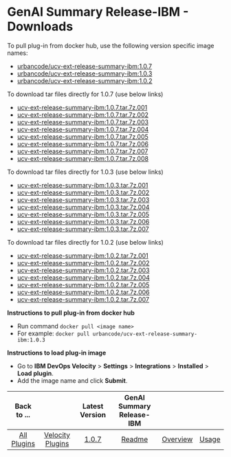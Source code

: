 # GenAI Summary Release-IBM - Downloads

To pull plug-in from docker hub, use the following version specific image names:

- [urbancode/ucv-ext-release-summary-ibm:1.0.7](https://hub.docker.com/r/urbancode/ucv-ext-release-summary-ibm/tags)
- [urbancode/ucv-ext-release-summary-ibm:1.0.3](https://hub.docker.com/r/urbancode/ucv-ext-release-summary-ibm/tags)
- [urbancode/ucv-ext-release-summary-ibm:1.0.2](https://hub.docker.com/r/urbancode/ucv-ext-release-summary-ibm/tags)

To download tar files directly for 1.0.7 (use below links)
 - [ucv-ext-release-summary-ibm:1.0.7.tar.7z.001](https://raw.githubusercontent.com/UrbanCode/IBM-UCV-PLUGINS/main/files/ucv-ext-release-summary-ibm/ucv-ext-release-summary-ibm:1.0.7.tar.7z.001)
 - [ucv-ext-release-summary-ibm:1.0.7.tar.7z.002](https://raw.githubusercontent.com/UrbanCode/IBM-UCV-PLUGINS/main/files/ucv-ext-release-summary-ibm/ucv-ext-release-summary-ibm:1.0.7.tar.7z.002)
 - [ucv-ext-release-summary-ibm:1.0.7.tar.7z.003](https://raw.githubusercontent.com/UrbanCode/IBM-UCV-PLUGINS/main/files/ucv-ext-release-summary-ibm/ucv-ext-release-summary-ibm:1.0.7.tar.7z.003)
 - [ucv-ext-release-summary-ibm:1.0.7.tar.7z.004](https://raw.githubusercontent.com/UrbanCode/IBM-UCV-PLUGINS/main/files/ucv-ext-release-summary-ibm/ucv-ext-release-summary-ibm:1.0.7.tar.7z.004)
 - [ucv-ext-release-summary-ibm:1.0.7.tar.7z.005](https://raw.githubusercontent.com/UrbanCode/IBM-UCV-PLUGINS/main/files/ucv-ext-release-summary-ibm/ucv-ext-release-summary-ibm:1.0.7.tar.7z.005)
 - [ucv-ext-release-summary-ibm:1.0.7.tar.7z.006](https://raw.githubusercontent.com/UrbanCode/IBM-UCV-PLUGINS/main/files/ucv-ext-release-summary-ibm/ucv-ext-release-summary-ibm:1.0.7.tar.7z.006)
 - [ucv-ext-release-summary-ibm:1.0.7.tar.7z.007](https://raw.githubusercontent.com/UrbanCode/IBM-UCV-PLUGINS/main/files/ucv-ext-release-summary-ibm/ucv-ext-release-summary-ibm:1.0.7.tar.7z.007)
 - [ucv-ext-release-summary-ibm:1.0.7.tar.7z.008](https://raw.githubusercontent.com/UrbanCode/IBM-UCV-PLUGINS/main/files/ucv-ext-release-summary-ibm/ucv-ext-release-summary-ibm:1.0.7.tar.7z.008)

To download tar files directly for 1.0.3 (use below links)
 - [ucv-ext-release-summary-ibm:1.0.3.tar.7z.001](https://raw.githubusercontent.com/UrbanCode/IBM-UCV-PLUGINS/main/files/ucv-ext-release-summary-ibm/ucv-ext-release-summary-ibm:1.0.3.tar.7z.001)
 - [ucv-ext-release-summary-ibm:1.0.3.tar.7z.002](https://raw.githubusercontent.com/UrbanCode/IBM-UCV-PLUGINS/main/files/ucv-ext-release-summary-ibm/ucv-ext-release-summary-ibm:1.0.3.tar.7z.002)
 - [ucv-ext-release-summary-ibm:1.0.3.tar.7z.003](https://raw.githubusercontent.com/UrbanCode/IBM-UCV-PLUGINS/main/files/ucv-ext-release-summary-ibm/ucv-ext-release-summary-ibm:1.0.3.tar.7z.003)
 - [ucv-ext-release-summary-ibm:1.0.3.tar.7z.004](https://raw.githubusercontent.com/UrbanCode/IBM-UCV-PLUGINS/main/files/ucv-ext-release-summary-ibm/ucv-ext-release-summary-ibm:1.0.3.tar.7z.004)
 - [ucv-ext-release-summary-ibm:1.0.3.tar.7z.005](https://raw.githubusercontent.com/UrbanCode/IBM-UCV-PLUGINS/main/files/ucv-ext-release-summary-ibm/ucv-ext-release-summary-ibm:1.0.3.tar.7z.005)
 - [ucv-ext-release-summary-ibm:1.0.3.tar.7z.006](https://raw.githubusercontent.com/UrbanCode/IBM-UCV-PLUGINS/main/files/ucv-ext-release-summary-ibm/ucv-ext-release-summary-ibm:1.0.3.tar.7z.006)
 - [ucv-ext-release-summary-ibm:1.0.3.tar.7z.007](https://raw.githubusercontent.com/UrbanCode/IBM-UCV-PLUGINS/main/files/ucv-ext-release-summary-ibm/ucv-ext-release-summary-ibm:1.0.3.tar.7z.007)

To download tar files directly for 1.0.2 (use below links)
 - [ucv-ext-release-summary-ibm:1.0.2.tar.7z.001](https://raw.githubusercontent.com/UrbanCode/IBM-UCV-PLUGINS/main/files/ucv-ext-release-summary-ibm/ucv-ext-release-summary-ibm:1.0.2.tar.7z.001)
 - [ucv-ext-release-summary-ibm:1.0.2.tar.7z.002](https://raw.githubusercontent.com/UrbanCode/IBM-UCV-PLUGINS/main/files/ucv-ext-release-summary-ibm/ucv-ext-release-summary-ibm:1.0.2.tar.7z.002)
 - [ucv-ext-release-summary-ibm:1.0.2.tar.7z.003](https://raw.githubusercontent.com/UrbanCode/IBM-UCV-PLUGINS/main/files/ucv-ext-release-summary-ibm/ucv-ext-release-summary-ibm:1.0.2.tar.7z.003)
 - [ucv-ext-release-summary-ibm:1.0.2.tar.7z.004](https://raw.githubusercontent.com/UrbanCode/IBM-UCV-PLUGINS/main/files/ucv-ext-release-summary-ibm/ucv-ext-release-summary-ibm:1.0.2.tar.7z.004)
 - [ucv-ext-release-summary-ibm:1.0.2.tar.7z.005](https://raw.githubusercontent.com/UrbanCode/IBM-UCV-PLUGINS/main/files/ucv-ext-release-summary-ibm/ucv-ext-release-summary-ibm:1.0.2.tar.7z.005)
 - [ucv-ext-release-summary-ibm:1.0.2.tar.7z.006](https://raw.githubusercontent.com/UrbanCode/IBM-UCV-PLUGINS/main/files/ucv-ext-release-summary-ibm/ucv-ext-release-summary-ibm:1.0.2.tar.7z.006)
 - [ucv-ext-release-summary-ibm:1.0.2.tar.7z.007](https://raw.githubusercontent.com/UrbanCode/IBM-UCV-PLUGINS/main/files/ucv-ext-release-summary-ibm/ucv-ext-release-summary-ibm:1.0.2.tar.7z.007)


**Instructions to pull plug-in from docker hub**
- Run command ```docker pull <image name>```
- For example: ```docker pull urbancode/ucv-ext-release-summary-ibm:1.0.3```

**Instructions to load plug-in image**
- Go to **IBM DevOps Velocity** > **Settings** > **Integrations** > **Installed** > **Load plugin**.
- Add the image name and click **Submit**.

|Back to ...||Latest Version|GenAI Summary Release-IBM |||
| :---: | :---: | :---: | :---: | :---: | :---: |
|[All Plugins](../../index.md)|[Velocity Plugins](../README.md)|[1.0.7](https://hub.docker.com/r/urbancode/ucv-ext-release-summary-ibm/tags)|[Readme](README.md)|[Overview](overview.md)|[Usage](usage.md)|
